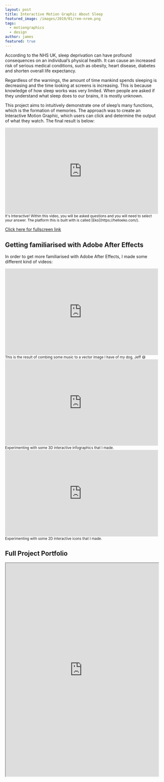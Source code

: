 ```yaml
---
layout: post
title: Interactive Motion Graphic About Sleep
featured_image: /images/2019/01/rem-nrem.png
tags:
  - motiongraphics
  - design
author: james
featured: true
---
```


According to the NHS UK, sleep deprivation can have profound consequences on an individual’s physical health. It can cause an increased risk of serious medical conditions, such as obesity, heart disease, diabetes and shorten overall life expectancy.

Regardless of the warnings, the amount of time mankind spends sleeping is decreasing and the time looking at screens is increasing. This is because knowledge of how sleep works was very limited. When people are asked if they understand what sleep does to our brains, it is mostly unknown.

This project aims to intuitively demonstrate one of sleep’s many functions, which is the formation of memories. The approach was to create an Interactive Motion Graphic, which users can click and determine the output of what they watch. The final result is below:

<div class='embed-container'> <iframe src="https://video.helloeko.com/v/V5EEgX/embed?publisherID=XQtbh6" frameborder="0" allowfullscreen></iframe> </div>
<small>It's Interactive! Within this video, you will be asked questions and you will need to select your answer. The platform this is built with is called [Eko](https://helloeko.com/).</small>

[Click here for fullscreen link](https://video.helloeko.com/v/V5EEgX "Fullscreen link")

## Getting familiarised with Adobe After Effects

In order to get more familiarised with Adobe After Effects, I made some different kind of videos:

<div class='embed-container'><iframe src='https://www.youtube.com/embed/MXXmWBPgyvU' frameborder='0' allowfullscreen></iframe></div>
<small>This is the result of combing some music to a vector image I have of my dog, Jeff 😅</small>

<div class='embed-container'>
	<iframe src="https://video.helloeko.com/v/AjQ5dz/embed?publisherID=h5b9hm" frameborder="0" allowfullscreen></iframe>
</div>
<small>Experimenting with some 3D interactive infographics that I made.</small>

<div class='embed-container'>
	<iframe src="https://video.helloeko.com/v/M037KV/embed?publisherID=pt1T8W" frameborder="0" allowfullscreen></iframe>
</div>
<small>Experimenting with some 2D interactive icons that I made.</small>


## Full Project Portfolio

<iframe src="https://drive.google.com/file/d/1unNp9FpG7NjaYvjkbs2SpmUH8BtJ2IHP/preview" width="100%" height="700"></iframe>

<style>.embed-container { position: relative; padding-bottom: 56.25%; height: 0; overflow: hidden; max-width: 100%; } .embed-container iframe, .embed-container object, .embed-container embed { position: absolute; top: 0; left: 0; width: 100%; height: 100%; }</style>
